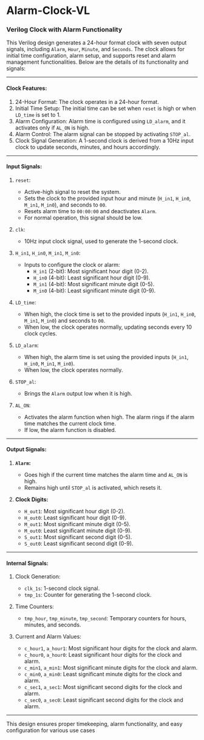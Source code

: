 # Alarm-Clock-VL
### Verilog Clock with Alarm Functionality

This Verilog design generates a 24-hour format clock with seven output signals, including `Alarm`, `Hour`, `Minute`, and `Seconds`. The clock allows for initial time configuration, alarm setup, and supports reset and alarm management functionalities. Below are the details of its functionality and signals:

---

#### Clock Features:

1. 24-Hour Format: The clock operates in a 24-hour format.
2. Initial Time Setup: The initial time can be set when `reset` is high or when `LD_time` is set to 1.
3. Alarm Configuration: Alarm time is configured using `LD_alarm`, and it activates only if `AL_ON` is high.
4. Alarm Control: The alarm signal can be stopped by activating `STOP_al`.
5. Clock Signal Generation: A 1-second clock is derived from a 10Hz input clock to update seconds, minutes, and hours accordingly.

---

#### Input Signals:

1. `reset`:  
   - Active-high signal to reset the system.  
   - Sets the clock to the provided input hour and minute (`H_in1`, `H_in0`, `M_in1`, `M_in0`), and seconds to `00`.  
   - Resets alarm time to `00:00:00` and deactivates `Alarm`.  
   - For normal operation, this signal should be low.

2. `clk`:  
   - 10Hz input clock signal, used to generate the 1-second clock.

3. `H_in1`, `H_in0`, `M_in1`, `M_in0`:  
   - Inputs to configure the clock or alarm:  
     - `H_in1` (2-bit): Most significant hour digit (0-2).  
     - `H_in0` (4-bit): Least significant hour digit (0-9).  
     - `M_in1` (4-bit): Most significant minute digit (0-5).  
     - `M_in0` (4-bit): Least significant minute digit (0-9).  

4. `LD_time`:  
   - When high, the clock time is set to the provided inputs (`H_in1`, `H_in0`, `M_in1`, `M_in0`) and seconds to `00`.  
   - When low, the clock operates normally, updating seconds every 10 clock cycles.

5. `LD_alarm`:
   - When high, the alarm time is set using the provided inputs (`H_in1`, `H_in0`, `M_in1`, `M_in0`).  
   - When low, the clock operates normally.

6. `STOP_al`:  
   - Brings the `Alarm` output low when it is high.

7. `AL_ON`:
   - Activates the alarm function when high. The alarm rings if the alarm time matches the current clock time.  
   - If low, the alarm function is disabled.

---

#### **Output Signals:**

1. **`Alarm`:**  
   - Goes high if the current time matches the alarm time and `AL_ON` is high.  
   - Remains high until `STOP_al` is activated, which resets it.

2. **Clock Digits:**  
   - `H_out1`: Most significant hour digit (0-2).  
   - `H_out0`: Least significant hour digit (0-9).  
   - `M_out1`: Most significant minute digit (0-5).  
   - `M_out0`: Least significant minute digit (0-9).  
   - `S_out1`: Most significant second digit (0-5).  
   - `S_out0`: Least significant second digit (0-9).

---

#### Internal Signals:

1. Clock Generation:  
   - `clk_1s`: 1-second clock signal.  
   - `tmp_1s`: Counter for generating the 1-second clock.

2. Time Counters:  
   - `tmp_hour`, `tmp_minute`, `tmp_second`: Temporary counters for hours, minutes, and seconds.

3. Current and Alarm Values:  
   - `c_hour1`, `a_hour1`: Most significant hour digits for the clock and alarm.  
   - `c_hour0`, `a_hour0`: Least significant hour digits for the clock and alarm.  
   - `c_min1`, `a_min1`: Most significant minute digits for the clock and alarm.  
   - `c_min0`, `a_min0`: Least significant minute digits for the clock and alarm.  
   - `c_sec1`, `a_sec1`: Most significant second digits for the clock and alarm.  
   - `c_sec0`, `a_sec0`: Least significant second digits for the clock and alarm.  
---
This design ensures proper timekeeping, alarm functionality, and easy configuration for various use cases
